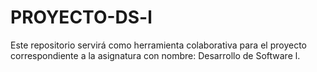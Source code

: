# PROYECTO-DS-l
Este repositorio servirá como herramienta colaborativa para el proyecto correspondiente a la asignatura con nombre: Desarrollo de Software l.
